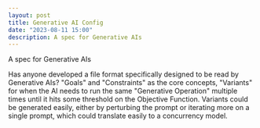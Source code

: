 ```yaml
---
layout: post
title: Generative AI Config
date: "2023-08-11 15:00"
description: A spec for Generative AIs
---
```


A spec for Generative AIs

Has anyone developed a file format specifically designed to be read by Generative AIs? "Goals" and "Constraints" as the core concepts, "Variants" for when the AI needs to run the same "Generative Operation" multiple times until it hits some threshold on the Objective Function. Variants could be generated easily, either by perturbing the prompt or iterating more on a single prompt, which could translate easily to a concurrency model.
